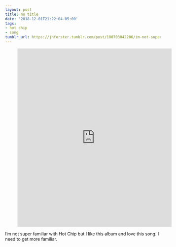 ```yaml
---
layout: post
title: no title
date: '2018-12-01T21:22:04-05:00'
tags:
- hot chip
- song
tumblr_url: https://jhforster.tumblr.com/post/180703042206/im-not-super-familiar-with-hot-chip-but-i-like
---
```

<figure data-npf='{"type":"audio","provider":"spotify","url":"https://open.spotify.com/track/4ykEElZc4FH9dEyUZtt46z?si=D1HABKuiQHSbX2JgOLqyzw","title":"Motion Sickness","artist":"Hot Chip","album":"In Our Heads","poster":[{"url":"https://66.media.tumblr.com/c9170f51a3b9c23c77d066719e63ae37/tumblr_pj37v5O1dM1tw1dop_540.jpg","type":"image/jpeg","width":640,"height":640}],"attribution":{"type":"app","url":"https://open.spotify.com/track/4ykEElZc4FH9dEyUZtt46z?si=D1HABKuiQHSbX2JgOLqyzw","app_name":"spotify","display_text":"Listen on Spotify"}}'><iframe class="spotify_audio_player" src="https://embed.spotify.com/?uri=https%3A%2F%2Fopen.spotify.com%2Ftrack%2F4ykEElZc4FH9dEyUZtt46z%3Fsi%3DD1HABKuiQHSbX2JgOLqyzw&amp;view=coverart" frameborder="0" allowtransparency="true" width="500" height="580"></iframe></figure>

I’m not super familiar with Hot Chip but I like this album and love this song. I need to get more familiar.

